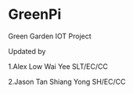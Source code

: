 # GreenPi
Green Garden IOT Project

Updated by

1.Alex Low Wai Yee        SLT/EC/CC

2.Jason Tan Shiang Yong   SH/EC/CC
